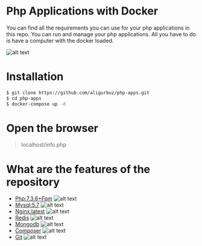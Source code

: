 # Php Applications with Docker
You can find all the requirements you can use for your php applications in this repo.
You can run and manage your php applications. All you have to do is have a computer with the docker loaded.

![alt text](https://opsnotice.xyz/content/images/2016/07/banner_lemp1-1.png)

# Installation

```bash
$ git clone https://github.com/aligurbuz/php-apps.git
$ cd php-apps
$ docker-compose up -d

```

# Open the browser

> localhost/info.php

# What are the features of the repository

- [Php:7.3.6+Fpm]() ![alt text](https://cdn.servicepilot.com/images/integration/phpfpm.png)
- [Mysql:5.7]() ![alt text](https://net-load.com/wp-content/uploads/2015/03/mysql.png)
- [Nginx:latest]() ![alt text](https://cdn.iconscout.com/icon/free/png-256/nginx-226030.png)
- [Redis]() ![alt text](https://d1q6f0aelx0por.cloudfront.net/product-logos/89e5782a-76ea-4b94-a561-39e331c281a5-redis.png)
- [Mongodb]() ![alt text](https://www.cloudfoundry.org/wp-content/uploads/2017/10/icon_mongodb@2x.jpg)
- [Composer]() ![alt text](https://ossindex.sonatype.org/assets/images/ecosystems/composer-128x128.png?_v=1552588203701)
- [Git]() ![alt text](https://pbs.twimg.com/profile_images/603998639879524353/hsgXEiRX.png)